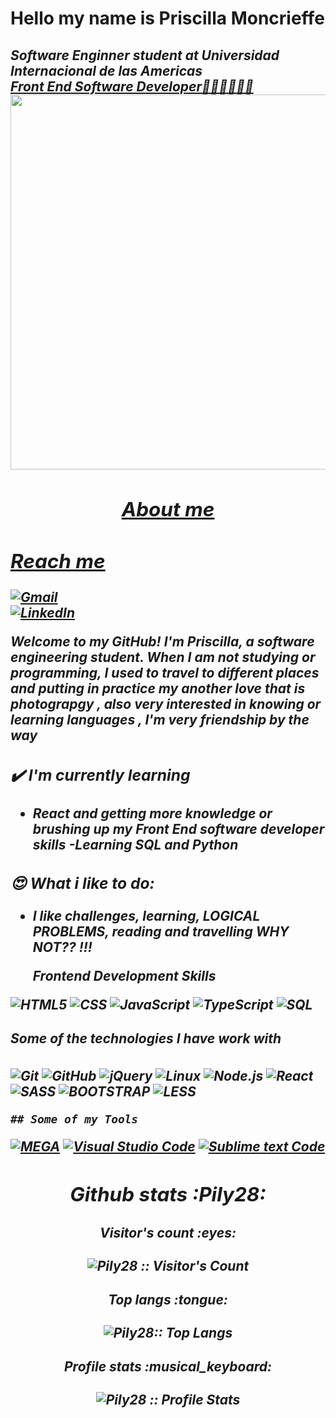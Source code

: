 # Hello my name is Priscilla Moncrieffe



<h2 font-size="10px"><em>Software Enginner student at Universidad Internacional de las Americas <a href="http://www.unb.br"</a<img src="https://media.giphy.com/media/fYSnHlufseco8Fh93Z/giphy.gif" width="30"></br>Front End Software Developer👩🏻‍💻👩🏻‍💻
	
<img src="https://user-images.githubusercontent.com/87598302/150879501-5f61bfb9-cb95-41c0-a36d-6d6a4af62612.png" width="950px" height="600px">

	
	

<h2 align="center">About me</h2>
	
	
## Reach me 
	
	
[![Gmail](https://img.shields.io/badge/-GMAIL-D14836?style=for-the-badge&logo=gmail&logoColor=white)](priscilla:priosjaicar28@gmail.com)	
[![LinkedIn](https://img.shields.io/badge/-LINKEDIN-0077B5?style=for-the-badge&logo=linkedin&logoColor=white)](https://www.linkedin.com/in/priscilla-2815m)

	
Welcome to my GitHub! I'm Priscilla, a software engineering student. When I am not studying or programming, I used to travel to different places and putting in practice my another love that is photograpgy , also very interested in knowing or learning languages , I'm very friendship by the way 

### ✔️ I'm currently learning
- React and getting more knowledge or brushing up my Front End software developer skills
-Learning SQL and Python

### 😍 What i like to do:
- I like challenges, learning, LOGICAL PROBLEMS, reading and travelling WHY NOT?? !!!
	
	
	
	
	**Frontend Development Skills**



![HTML5](https://img.shields.io/badge/-HTML5-000000?style=flat&logo=html5)
![CSS](https://img.shields.io/badge/-CSS3-000000?style=flat&logo=postgresql)
![JavaScript](https://img.shields.io/badge/-JavaScript-000000?style=flat&logo=javascript)
![TypeScript](https://img.shields.io/badge/-TypeScript-000000?style=flat&logo=typescript)
![SQL](https://img.shields.io/badge/-SQL-000000?style=flat&logo=postgresql)

##### Some of the technologies I have work with

![Git](https://img.shields.io/badge/-Git-222222?style=flat&logo=git&logoColor=F05032)
![GitHub](https://img.shields.io/badge/-GitHub-222222?style=flat&logo=github&logoColor=181717)
![jQuery](https://img.shields.io/badge/-jQuery-222222?style=flat&logo=jQuery&logoColor=0769AD)
![Linux](https://img.shields.io/badge/-Linux-222222?style=flat&logo=linux&logoColor=FCC624)
![Node.js](https://img.shields.io/badge/-Node.js-222222?style=flat&logo=node.js&logoColor=339933)
![React](https://img.shields.io/badge/-React-222222?style=flat&logo=React&logoColor=61DAFB)
![SASS](https://img.shields.io/badge/-SASS-222222?style=flat&logo=SASS&logoColor=61DAFB)
![BOOTSTRAP](https://img.shields.io/badge/-Bootstrap-222222?style=flat&logo=Bootstrapt&logoColor=61DAFB)
![LESS](https://img.shields.io/badge/-LESS-222222?style=flat&logo=LESS&logoColor=61DAFB)

	
	## Some of my Tools


[![MEGA](https://img.shields.io/badge/-MEGA-444444?style=flat&logo=mega&logoColor=D9272E)](ttps://github.com/meganz/)
[![Visual Studio Code](https://img.shields.io/badge/-VSCode-444444?style=flat&logo=visual-studio-code&logoColor=007ACC)](https://github.com/microsoft/vscode)
[![Sublime text Code](https://img.shields.io/badge/-SublimeText-444444?style=flat&logo=Sublime-Text-code&logoColor=007ACC)](https://github.com/microsoft/vscode)
	
	
	
<h2 align="center">Github stats :Pily28:</h2>

<h4 align="center">Visitor's count :eyes:</h4>

<p align="center"><img src="https://profile-counter.glitch.me/{Pily28}/count.svg" alt="Pily28 :: Visitor's Count" /></p>

<h4 align="center">Top langs :tongue:</h4>

<p align="center"><img src="https://github-readme-stats.vercel.app/api/top-langs/?username=Pily28&langs_count=10&theme=tokyonight&layout=compact" alt="Pily28:: Top Langs" /></p>

<h4 align="center">Profile stats :musical_keyboard:</h4>

<p align="center"><img src="https://github-readme-stats.vercel.app/api?username=Pily28&show_icons=true&theme=synthwave" alt="Pily28 :: Profile Stats" /></p>

	

	
	
	



	
	
